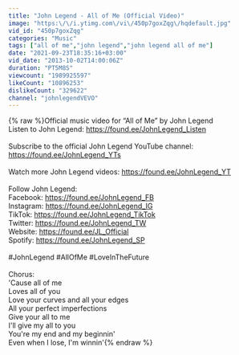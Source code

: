 ```yaml
---
title: "John Legend - All of Me (Official Video)"
image: "https:\/\/i.ytimg.com\/vi\/450p7goxZqg\/hqdefault.jpg"
vid_id: "450p7goxZqg"
categories: "Music"
tags: ["all of me","john legend","john legend all of me"]
date: "2021-09-23T18:35:16+03:00"
vid_date: "2013-10-02T14:00:06Z"
duration: "PT5M8S"
viewcount: "1989925597"
likeCount: "10896253"
dislikeCount: "329622"
channel: "johnlegendVEVO"
---
```

{% raw %}Official music video for “All of Me” by John Legend ​<br />Listen to John Legend: <a rel="nofollow" target="blank" href="https://found.ee/JohnLegend_Listen">https://found.ee/JohnLegend_Listen</a><br />​<br />Subscribe to the official John Legend YouTube channel: <a rel="nofollow" target="blank" href="https://found.ee/JohnLegend_YTs">https://found.ee/JohnLegend_YTs</a><br />​<br />Watch more John Legend videos: <a rel="nofollow" target="blank" href="https://found.ee/JohnLegend_YT">https://found.ee/JohnLegend_YT</a> ​<br />​<br />Follow John Legend: ​<br />Facebook: <a rel="nofollow" target="blank" href="https://found.ee/JohnLegend_FB">https://found.ee/JohnLegend_FB</a><br />Instagram: <a rel="nofollow" target="blank" href="https://found.ee/JohnLegend_IG">https://found.ee/JohnLegend_IG</a> ​<br />TikTok: <a rel="nofollow" target="blank" href="https://found.ee/JohnLegend_TikTok">https://found.ee/JohnLegend_TikTok</a> ​<br />Twitter: <a rel="nofollow" target="blank" href="https://found.ee/JohnLegend_TW">https://found.ee/JohnLegend_TW</a><br />Website: <a rel="nofollow" target="blank" href="https://found.ee/JL_Official​">https://found.ee/JL_Official​</a><br />Spotify: <a rel="nofollow" target="blank" href="https://found.ee/JohnLegend_SP">https://found.ee/JohnLegend_SP</a><br />​<br />#JohnLegend #AllOfMe #LoveInTheFuture<br /><br />Chorus: <br />'Cause all of me<br />Loves all of you<br />Love your curves and all your edges<br />All your perfect imperfections<br />Give your all to me<br />I'll give my all to you<br />You're my end and my beginnin'<br />Even when I lose, I'm winnin'{% endraw %}
